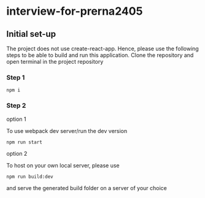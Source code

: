 # interview-for-prerna2405

## Initial set-up

The project does not use create-react-app. Hence, please use the following steps to be able to build and run this application. 
Clone the repository and open terminal in the project repository

### Step 1
```
npm i 
```

### Step 2

option 1

To use webpack dev server/run the dev version 
```
npm run start
```

option 2

To host on your own local server, please use
```
npm run build:dev
```

and serve the generated build folder on a server of your choice
